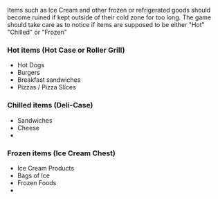 Items such as Ice Cream and other frozen or refrigerated goods should become ruined if kept outside of their cold zone for too long.
The game should take care as to notice if items are supposed to be either "Hot" "Chilled" or "Frozen"

### Hot items (Hot Case or Roller Grill)
- Hot Dogs
- Burgers
- Breakfast sandwiches
- Pizzas / Pizza Slices
### Chilled items (Deli-Case)
- Sandwiches 
- Cheese
- 
### Frozen items (Ice Cream Chest)
- Ice Cream Products
- Bags of Ice
- Frozen Foods
- 